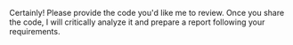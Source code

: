 Certainly! Please provide the code you'd like me to review. Once you share the code, I will critically analyze it and prepare a report following your requirements.